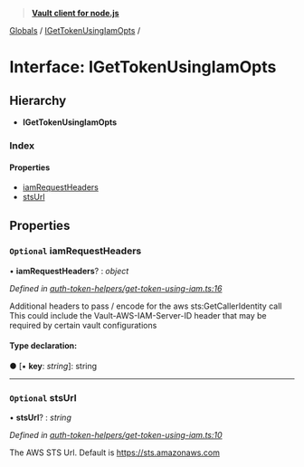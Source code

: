 > **[Vault client for node.js](../README.md)**

[Globals](../globals.md) / [IGetTokenUsingIamOpts](igettokenusingiamopts.md) /

# Interface: IGetTokenUsingIamOpts

## Hierarchy

* **IGetTokenUsingIamOpts**

### Index

#### Properties

* [iamRequestHeaders](igettokenusingiamopts.md#optional-iamrequestheaders)
* [stsUrl](igettokenusingiamopts.md#optional-stsurl)

## Properties

### `Optional` iamRequestHeaders

• **iamRequestHeaders**? : *object*

*Defined in [auth-token-helpers/get-token-using-iam.ts:16](https://github.com/theogravity/vault-tacular/blob/c36eea1/src/auth-token-helpers/get-token-using-iam.ts#L16)*

Additional headers to pass / encode for the aws sts:GetCallerIdentity call
This could include the Vault-AWS-IAM-Server-ID header that may be required by certain
vault configurations

#### Type declaration:

● \[▪ **key**: *string*\]: string

___

### `Optional` stsUrl

• **stsUrl**? : *string*

*Defined in [auth-token-helpers/get-token-using-iam.ts:10](https://github.com/theogravity/vault-tacular/blob/c36eea1/src/auth-token-helpers/get-token-using-iam.ts#L10)*

The AWS STS Url. Default is https://sts.amazonaws.com